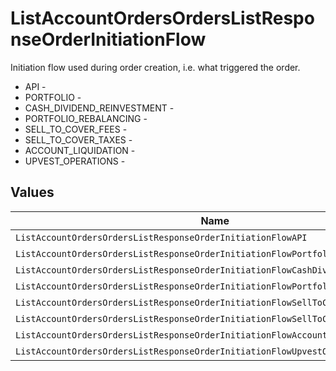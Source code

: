 # ListAccountOrdersOrdersListResponseOrderInitiationFlow

Initiation flow used during order creation, i.e. what triggered the order.
* API - 
* PORTFOLIO - 
* CASH_DIVIDEND_REINVESTMENT - 
* PORTFOLIO_REBALANCING - 
* SELL_TO_COVER_FEES - 
* SELL_TO_COVER_TAXES - 
* ACCOUNT_LIQUIDATION - 
* UPVEST_OPERATIONS - 


## Values

| Name                                                                             | Value                                                                            |
| -------------------------------------------------------------------------------- | -------------------------------------------------------------------------------- |
| `ListAccountOrdersOrdersListResponseOrderInitiationFlowAPI`                      | API                                                                              |
| `ListAccountOrdersOrdersListResponseOrderInitiationFlowPortfolio`                | PORTFOLIO                                                                        |
| `ListAccountOrdersOrdersListResponseOrderInitiationFlowCashDividendReinvestment` | CASH_DIVIDEND_REINVESTMENT                                                       |
| `ListAccountOrdersOrdersListResponseOrderInitiationFlowPortfolioRebalancing`     | PORTFOLIO_REBALANCING                                                            |
| `ListAccountOrdersOrdersListResponseOrderInitiationFlowSellToCoverFees`          | SELL_TO_COVER_FEES                                                               |
| `ListAccountOrdersOrdersListResponseOrderInitiationFlowSellToCoverTaxes`         | SELL_TO_COVER_TAXES                                                              |
| `ListAccountOrdersOrdersListResponseOrderInitiationFlowAccountLiquidation`       | ACCOUNT_LIQUIDATION                                                              |
| `ListAccountOrdersOrdersListResponseOrderInitiationFlowUpvestOperations`         | UPVEST_OPERATIONS                                                                |